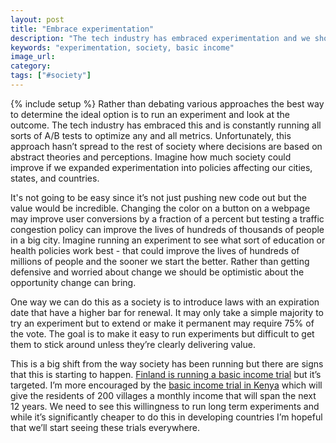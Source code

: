 ```yaml
---
layout: post
title: "Embrace experimentation"
description: "The tech industry has embraced experimentation and we should adopt this sort of attitude in broader society. We'll end up with a much better world."
keywords: "experimentation, society, basic income"
image_url:
category:
tags: ["#society"]
---
```

{% include setup %}
Rather than debating various approaches the best way to determine the ideal option is to run an experiment and look at the outcome. The tech industry has embraced this and is constantly running all sorts of A/B tests to optimize any and all metrics. Unfortunately, this approach hasn’t spread to the rest of society where decisions are based on abstract theories and perceptions. Imagine how much society could improve if we expanded experimentation into policies affecting our cities, states, and countries.

It's not going to be easy since it’s not just pushing new code out but the value would be incredible. Changing the color on a button on a webpage may improve user conversions by a fraction of a percent but testing a traffic congestion policy can improve the lives of hundreds of thousands of people in a big city. Imagine running an experiment to see what sort of education or health policies work best - that could improve the lives of hundreds of millions of people and the sooner we start the better. Rather than getting defensive and worried about change we should be optimistic about the opportunity change can bring.

One way we can do this as a society is to introduce laws with an expiration date that have a higher bar for renewal. It may only take a simple majority to try an experiment but to extend or make it permanent may require 75% of the vote. The goal is to make it easy to run experiments but difficult to get them to stick around unless they’re clearly delivering value.

This is a big shift from the way society has been running but there are signs that this is starting to happen. [Finland is running a basic income trial](https://www.theguardian.com/world/2017/jan/03/finland-trials-basic-income-for-unemployed) but it’s targeted. I’m more encouraged by the [basic income trial in Kenya](http://basicincome.org/news/2017/02/us-ebay-founders-firm-donate-nearly-0-5-million-basic-income-pilot/) which will give the residents of 200 villages a monthly income that will span the next 12 years. We need to see this willingness to run long term experiments and while it’s significantly cheaper to do this in developing countries I’m hopeful that we’ll start seeing these trials everywhere.
